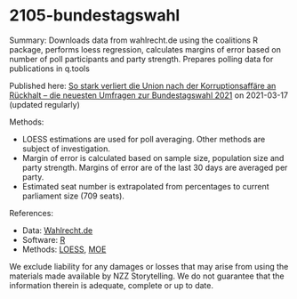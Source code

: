 # 2105-bundestagswahl

Summary: Downloads data from wahlrecht.de using the coalitions R package, performs loess regression, calculates margins of error based on number of poll participants and party strength. Prepares polling data for publications in q.tools

Published here: [So stark verliert die Union nach der Korruptionsaffäre an Rückhalt – die neuesten Umfragen zur Bundestagswahl 2021](https://www.nzz.ch/ld.1605950) on 2021-03-17 (updated regularly)
  
Methods:
- LOESS estimations are used for poll averaging. Other methods are subject of investigation.
- Margin of error is calculated based on sample size, population size and party strength. Margins of error are of the last 30 days are averaged per party.
- Estimated seat number is extrapolated from percentages to current parliament size (709 seats).

References:
  * Data: [Wahlrecht.de](http://wahlrecht.de)
  * Software: [R](http://www.R-project.org)
  * Methods: [LOESS](https://en.wikipedia.org/wiki/Local_regression), [MOE](https://goodcalculators.com/margin-of-error-calculator/)

We exclude liability for any damages or losses that may arise from using the materials made available by NZZ Storytelling. We do not guarantee that the information therein is adequate, complete or up to date.
